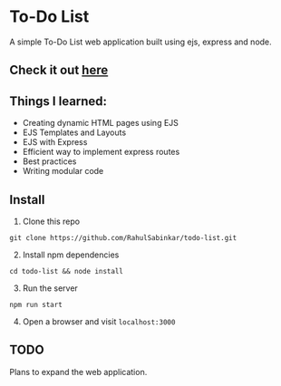 # To-Do List
A simple To-Do List web application built using ejs, express and node.

## Check it out [here](https://rahulsabinkar-todo.onrender.com/)

## Things I learned:
- Creating dynamic HTML pages using EJS
- EJS Templates and Layouts
- EJS with Express
- Efficient way to implement express routes
- Best practices
- Writing modular code

## Install
1. Clone this repo
```
git clone https://github.com/RahulSabinkar/todo-list.git
```
2. Install npm dependencies
```
cd todo-list && node install
```
3. Run the server
```
npm run start
```
4. Open a browser and visit `localhost:3000`

## TODO
Plans to expand the web application.